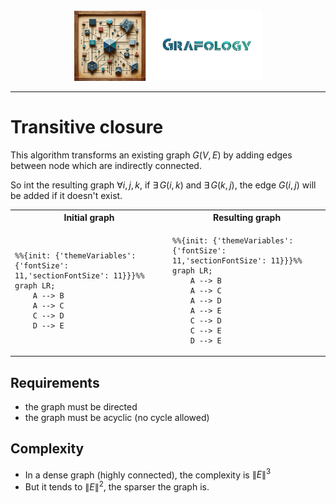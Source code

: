 <div align="center">
    <img 
        src="../imgs/logo.png" 
        alt="Répétiteur logo"
        height="113px"
        width="300px"
        />
</div>
<hr/>


# Transitive closure
This algorithm transforms an existing graph $G(V,E)$ by adding edges between node which are indirectly connected.

So int the resulting graph $\forall{i,j,k}$, if $\exists\,G(i,k)$ and $\exists\,G(k,j)$, the edge $G(i,j)$ will be added if it doesn't exist.

<table>
<tr>
    <th stule="align: center"> Initial graph</th>
    <th> Resulting graph</th>
</tr>

<tr>
    <td>
<div>

```mermaid
%%{init: {'themeVariables': {'fontSize': 11,'sectionFontSize': 11}}}%%
graph LR;
    A --> B
    A --> C
    C --> D
    D --> E
```

</div>
    </td>
    <td>
        <div>

```mermaid
%%{init: {'themeVariables': {'fontSize': 11,'sectionFontSize': 11}}}%%
graph LR;
    A --> B
    A --> C
    A --> D
    A --> E
    C --> D
    C --> E
    D --> E
```

</div>
    </td>
</tr>
</table>


## Requirements
- the graph must be directed
- the graph must be acyclic (no cycle allowed)

## Complexity
- In a dense graph (highly connected), the complexity is $\lVert E \rVert^3$
- But it tends to $\lVert E \rVert^2$, the sparser the graph is.
